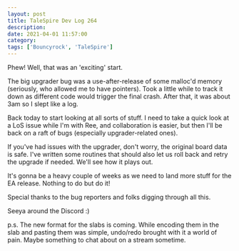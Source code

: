 ```yaml
---
layout: post
title: TaleSpire Dev Log 264
description:
date: 2021-04-01 11:57:00
category:
tags: ['Bouncyrock', 'TaleSpire']
---
```


Phew! Well, that was an 'exciting' start. 

The big upgrader bug was a use-after-release of some malloc'd memory (seriously, who allowed me to have pointers). Took a little while to track it down as different code would trigger the final crash. After that, it was about 3am so I slept like a log. 

Back today to start looking at all sorts of stuff. I need to take a quick look at a LoS issue while I'm with Ree, and collaboration is easier, but then I'll be back on a raft of bugs (especially upgrader-related ones).

If you've had issues with the upgrader, don't worry, the original board data is safe. I've written some routines that should also let us roll back and retry the upgrade if needed. We'll see how it plays out.

It's gonna be a heavy couple of weeks as we need to land more stuff for the EA release. Nothing to do but do it!

Special thanks to the bug reporters and folks digging through all this.

Seeya around the Discord :)

p.s. The new format for the slabs is coming. While encoding them in the slab and pasting them was simple, undo/redo brought with it a world of pain. Maybe something to chat about on a stream sometime.
